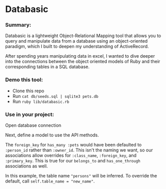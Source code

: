# Databasic

### Summary:

Databasic is a lightweight Object-Relational Mapping tool that allows you to query and manipulate data from a database using an object-oriented paradigm, which I built to deepen my understanding of ActiveRecord.  

After spending years manipulating data in excel, I wanted to dive deeper into the connections between the object oriented models of Ruby and their corresponding tables in a SQL database.

### Demo this tool:
* Clone this repo
* Run `cat db/seeds.sql | sqlite3 pets.db`
* Run `ruby lib/databasic.rb`


### Use in your project:
Open database connection  

Next, define a model to use the API methods.

The `foreign_key` for `has_many :pets` would have been defaulted to `:person_id` rather than `:owner_id`. This isn't the naming we want, so our associations allow overrides for `:class_name`, `:foreign_key`, and `:primary_key`. This is true for our `belongs_to` and `has_one_through` associations as well.

In this example, the table name `"persons"` will be inferred. To override the default, call `self.table_name = "new_name"`.
